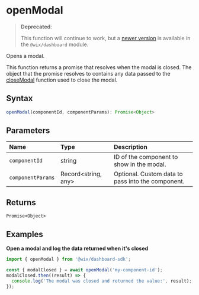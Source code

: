 # openModal

> **Deprecated**:
>
> This function will continue to work, but a [newer version](https://dev.wix.com/docs/sdk/api-reference/dashboard/openModal) is available in the `@wix/dashboard` module.

Opens a modal.

This function returns a promise that resolves when the modal is closed. The object that the promise resolves to contains
any data passed to the [closeModal](closeModal.md) function used to close the modal.

## Syntax

```ts
openModal(componentId, componentParams): Promise<Object>
```

## Parameters

| Name              | Type                 | Description                                       |
| :---------------- | :------------------- | :------------------------------------------------ |
| `componentId`     | string               | ID of the component to show in the modal.         |
| `componentParams` | Record<string, any\> | Optional. Custom data to pass into the component. |

## Returns

```
Promise<Object>
```

## Examples

**Open a modal and log the data returned when it's closed**

```ts
import { openModal } from '@wix/dashboard-sdk';

const { modalClosed } = await openModal('my-component-id');
modalClosed.then((result) => {
  console.log('The modal was closed and returned the value:', result);
});
```
